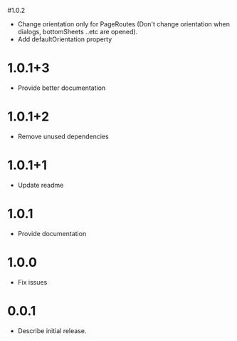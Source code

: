 #1.0.2
 - Change orientation only for PageRoutes (Don't change orientation when dialogs, bottomSheets ..etc are opened).
 - Add defaultOrientation property

# 1.0.1+3
 - Provide better documentation
# 1.0.1+2
 - Remove unused dependencies
# 1.0.1+1
 - Update readme 
# 1.0.1
 - Provide documentation
# 1.0.0
 - Fix issues
# 0.0.1
 - Describe initial release.

